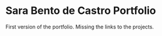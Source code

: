 # Sara Bento de Castro Portfolio

First version of the portfolio.
Missing the links to the projects.